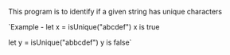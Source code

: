 This program is to identify if a given string has unique characters

`Example - 
let x = isUnique("abcdef")
x is true

let y = isUnique("abbcdef")
y is false`
